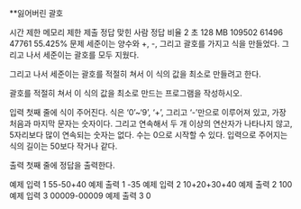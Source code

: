 **잃어버린 괄호

시간 제한	메모리 제한	제출	정답	맞힌 사람	정답 비율
2 초	128 MB	109502	61496	47761	55.425%
문제
세준이는 양수와 +, -, 그리고 괄호를 가지고 식을 만들었다. 그리고 나서 세준이는 괄호를 모두 지웠다.

그리고 나서 세준이는 괄호를 적절히 쳐서 이 식의 값을 최소로 만들려고 한다.

괄호를 적절히 쳐서 이 식의 값을 최소로 만드는 프로그램을 작성하시오.

입력
첫째 줄에 식이 주어진다. 식은 ‘0’~‘9’, ‘+’, 그리고 ‘-’만으로 이루어져 있고, 가장 처음과 마지막 문자는 숫자이다. 그리고 연속해서 두 개 이상의 연산자가 나타나지 않고, 5자리보다 많이 연속되는 숫자는 없다. 수는 0으로 시작할 수 있다. 입력으로 주어지는 식의 길이는 50보다 작거나 같다.

출력
첫째 줄에 정답을 출력한다.

예제 입력 1
55-50+40
예제 출력 1
-35
예제 입력 2
10+20+30+40
예제 출력 2
100
예제 입력 3
00009-00009
예제 출력 3
0
